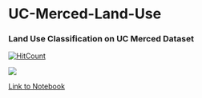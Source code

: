 # UC-Merced-Land-Use
###  Land Use Classification on UC Merced Dataset

[![HitCount](http://hits.dwyl.io/ucalyptus/UC-Merced-Land-Use.svg)](http://hits.dwyl.io/ucalyptus/UC-Merced-Land-Use)

![](http://ucalyptus.github.io/UC-Merced-Land-Use/ucm.png)

[Link to Notebook](http://nbviewer.ipython.org/urls/raw.github.com/ucalyptus/UC-Merced-Land-Use/master/UC-Merced.ipynb)
